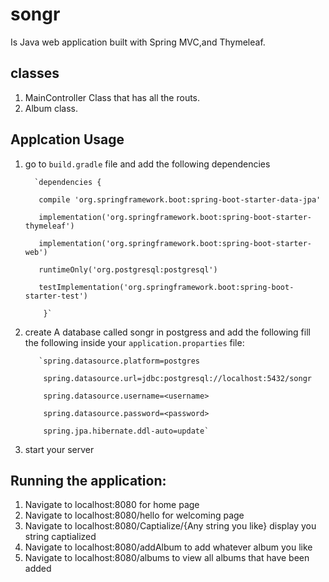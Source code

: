 # songr

Is Java web application built with  Spring MVC,and Thymeleaf.

## classes 
1. MainController Class that has all the routs.
2. Album class.

## Applcation Usage

1. go to `build.gradle` file and add the following dependencies

         `dependencies {

          compile 'org.springframework.boot:spring-boot-starter-data-jpa'

          implementation('org.springframework.boot:spring-boot-starter-thymeleaf')

          implementation('org.springframework.boot:spring-boot-starter-web')

          runtimeOnly('org.postgresql:postgresql')

          testImplementation('org.springframework.boot:spring-boot-starter-test')

           }`

2. create A database called songr in postgress and add the following fill the following inside your `application.proparties` file:
   
          `spring.datasource.platform=postgres

           spring.datasource.url=jdbc:postgresql://localhost:5432/songr

           spring.datasource.username=<username>

           spring.datasource.password=<password>

           spring.jpa.hibernate.ddl-auto=update`
     
3. start your server 

## Running the application:

1. Navigate to localhost:8080 for home page
2. Navigate to localhost:8080/hello for welcoming page 
3. Navigate to localhost:8080/Captialize/{Any string you like} display you string captialized
4. Navigate to localhost:8080/addAlbum to add whatever album you like   
5. Navigate to localhost:8080/albums to view all albums that have been added
